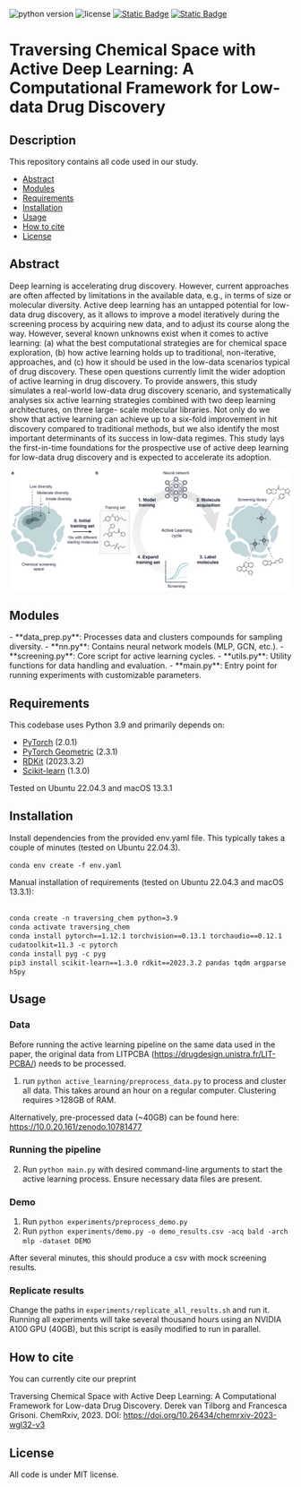 

![python version](https://img.shields.io/badge/python-3.9_|_3.10_|_3.11-blue)
![license](https://img.shields.io/badge/license-MIT-orange)
[![Static Badge](https://img.shields.io/badge/ChemRxiv-10.26434/chemrxiv--2023--wgl32--v3-8A2BE2)](https://chemrxiv.org/engage/chemrxiv/article-details/65d8833ce9ebbb4db9098cb5)
[![Static Badge](https://img.shields.io/badge/Zenodo-10.5281/zenodo.10781477-54af7d)](https://10.0.20.161/zenodo.10781477)


<h1 id="benchmark-study">Traversing Chemical Space with Active Deep Learning: A Computational Framework for Low-data Drug Discovery</h1>

 
## Description
This repository contains all code used in our study.

- [Abstract](#abstract)
- [Modules](#modules)
- [Requirements](#requirements)
- [Installation](#installation)
- [Usage](#usage)
- [How to cite](#cite)
- [License](#license)



<h2 id="abstract">Abstract</h2>

Deep learning is accelerating drug discovery. However, current approaches are often affected by limitations in the available data, e.g., in terms of size or molecular diversity. Active deep learning has
an untapped potential for low-data drug discovery, as it allows to improve a model iteratively during the screening process by acquiring new data, and to adjust its course along the way. However, several known unknowns exist when it comes to active learning: (a) what the best computational strategies are for chemical space exploration, (b) how active learning holds up to traditional, non-iterative, approaches, and (c) how it should be used in the low-data scenarios typical of drug discovery. These open questions currently limit the wider adoption of active learning in drug discovery. To provide answers, this study simulates a real-world low-data drug discovery scenario, and systematically analyses six active learning strategies combined with two deep learning architectures, on three large- scale molecular libraries. Not only do we show that active learning can achieve up to a six-fold improvement in hit discovery compared to traditional methods, but we also identify the most important determinants of its success in low-data regimes. This study lays the first-in-time foundations for the prospective use of active deep learning for low-data drug discovery and is expected to accelerate its adoption.

![Figure 1](figures/fig1.png)

<h2 id="modules">Modules</h2>
- **data_prep.py**: Processes data and clusters compounds for sampling diversity.
- **nn.py**: Contains neural network models (MLP, GCN, etc.).
- **screening.py**: Core script for active learning cycles.
- **utils.py**: Utility functions for data handling and evaluation.
- **main.py**: Entry point for running experiments with customizable parameters.

<h2 id="requirements">Requirements</h2>

This codebase uses Python 3.9 and primarily depends on:
- [PyTorch](https://pytorch.org/) (2.0.1)
- [PyTorch Geometric](https://pytorch-geometric.readthedocs.io/en/latest/) (2.3.1)
- [RDKit](https://www.rdkit.org/) (2023.3.2)
- [Scikit-learn](https://scikit-learn.org/) (1.3.0)

Tested on Ubuntu 22.04.3 and macOS 13.3.1

<h2 id="Installation">Installation</h2>
Install dependencies from the provided env.yaml file. This typically takes a couple of minutes (tested on Ubuntu 22.04.3).

```conda env create -f env.yaml```

Manual installation of requirements (tested on Ubuntu 22.04.3 and macOS 13.3.1):

```angular2html

conda create -n traversing_chem python=3.9
conda activate traversing_chem
conda install pytorch==1.12.1 torchvision==0.13.1 torchaudio==0.12.1 cudatoolkit=11.3 -c pytorch
conda install pyg -c pyg
pip3 install scikit-learn==1.3.0 rdkit==2023.3.2 pandas tqdm argparse h5py

```

<h2 id="usage">Usage</h2>

### Data 

Before running the active learning pipeline on the same data used in the paper, the original data from LITPCBA (https://drugdesign.unistra.fr/LIT-PCBA/) needs to be processed.

1. run `python active_learning/preprocess_data.py` to process and cluster all data. This takes around an hour on a regular computer. Clustering requires >128GB of RAM.

Alternatively, pre-processed data (~40GB) can be found here: https://10.0.20.161/zenodo.10781477

### Running the pipeline
2. Run `python main.py` with desired command-line arguments to start the active learning process. Ensure necessary data files are present.

### Demo
1. Run `python experiments/preprocess_demo.py`
2. Run `python experiments/demo.py -o demo_results.csv -acq bald -arch mlp -dataset DEMO ` 

After several minutes, this should produce a csv with mock screening results.

### Replicate results
Change the paths in `experiments/replicate_all_results.sh` and run it. Running all experiments will take several thousand hours using an NVIDIA A100 GPU (40GB), but this script is easily modified to run in parallel.





<h2 id="cite">How to cite</h2>
You can currently cite our preprint

Traversing Chemical Space with Active Deep Learning: A Computational Framework for Low-data Drug Discovery. Derek van Tilborg and Francesca Grisoni.
ChemRxiv, 2023.
DOI: https://doi.org/10.26434/chemrxiv-2023-wgl32-v3


<h2 id="license">License</h2>

All code is under MIT license.
